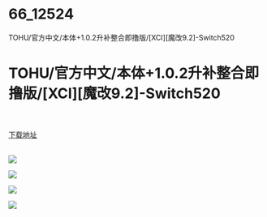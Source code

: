 # 66_12524
TOHU/官方中文/本体+1.0.2升补整合即撸版/[XCI][魔改9.2]-Switch520
# TOHU/官方中文/本体+1.0.2升补整合即撸版/[XCI][魔改9.2]-Switch520
 <br/></br>
[下载地址](https://www.switch520.cc/article/12524 "下载地址")
<br/></br>

<p><strong><img src="https://www.switch520.cc/muke_img/upload_art_editor_20210129-1_f5b71637e396619fd5245a32c3eda5a3.jpg"></strong></p>
<p><strong><img src="https://www.switch520.cc/muke_img/upload_art_editor_20210129-1_c9bf282e4fd79e8968be0357994abde1.jpg"></strong></p>
<p><strong><img src="https://www.switch520.cc/muke_img/upload_art_editor_20210129-1_6399de110027076365b3c45d6ce3ff90.jpg"></strong></p>
<p><strong><img src="https://www.switch520.cc/muke_img/upload_art_editor_20210129-1_1048dfc525f80d6cef21fdedca0a2a75.jpg">&nbsp;</strong></p>
<p>&nbsp;</p>
<p><strong>&nbsp;</strong></p>
<p><strong>&nbsp;</strong></p>
